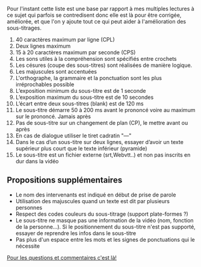 Pour l'instant cette liste est une base par rapport à mes multiples lectures à ce sujet qui parfois se contredisent donc elle est là pour être corrigée, améliorée, et que l'on y ajoute tout ce qui peut aider à l'amélioration des sous-titrages.


1. 40 caractères maximum par ligne (CPL)
2. Deux lignes maximum
3. 15 à 20 caractères maximum par seconde (CPS)
4. Les sons utiles à la compréhension sont spécifiés entre crochets
5. Les césures (coupe des sous-titres) sont réalisées de manière logique.
6. Les majuscules sont accentuées
7. L'orthographe, la grammaire et la ponctuation sont les plus irréprochables possible
8. L’exposition minimum du sous-titre est de 1 seconde
9. L’exposition maximum du sous-titre est de 10 secondes
10. L’écart entre deux sous-titres (blank) est de 120 ms
11. Le sous-titre démarre 50 à 200 ms avant le prononcé voire au maximum sur le prononcé. Jamais après
12. Pas de sous-titre sur un changement de plan (CP), le mettre avant ou après
13. En cas de dialogue utiliser le tiret cadratin "—"
14. Dans le cas d’un sous-titre sur deux lignes, essayer d’avoir un texte supérieur plus court que le texte inférieur (pyramide)
15. Le sous-titre est un fichier externe (srt,Webvtt..) et non pas inscrits en dur dans la vidéo

## Propositions supplémentaires

* Le nom des intervenants est indiqué en début de prise de parole
* Utilisation des majuscules quand un texte est dit par plusieurs personnes
* Respect des codes couleurs du sous-titrage (support plate-formes ?) 
* Le sous-titre ne masque pas une information de la vidéo (nom, fonction de la personne...).
Si le positionnement du sous-titre n'est pas supporté, essayer de reprendre les infos dans le sous-titre
* Pas plus d'un espace entre les mots et les signes de ponctuations qui le nécessite

[Pour les questions et commentaires c'est là!](https://gist.github.com/knarf18/76f3738e970e8efa9243)
